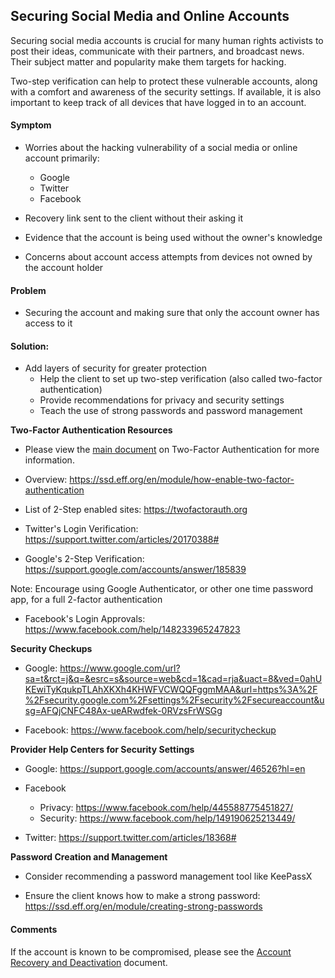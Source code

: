 ## Securing Social Media and Online Accounts

Securing social media accounts is crucial for many human rights activists to post their ideas, communicate with their partners, and broadcast news. Their subject matter and popularity make them targets for hacking. 

Two-step verification can help to protect these vulnerable accounts, along with a comfort and awareness of the security settings. If available, it is also important to keep track of all devices that have logged in to an account. 

#### Symptom    
- Worries about the hacking vulnerability of a social media or online account primarily:
   * Google
   * Twitter
   * Facebook

- Recovery link sent to the client without their asking it

- Evidence that the account is being used without the owner's knowledge

- Concerns about account access attempts from devices not owned by the account holder

#### Problem    
- Securing the account and making sure that only the account owner has access to it

#### Solution:  
- Add layers of security for greater protection
   * Help the client to set up two-step verification (also called two-factor authentication)
   * Provide recommendations for privacy and security settings 
   * Teach the use of strong passwords and password management 

**Two-Factor Authentication Resources**
   * Please view the [main document](./two_factor_authentication_recommendations.md) on Two-Factor Authentication for more information.

   * Overview: https://ssd.eff.org/en/module/how-enable-two-factor-authentication
   
   * List of 2-Step enabled sites: https://twofactorauth.org  

   * Twitter's Login Verification: https://support.twitter.com/articles/20170388# 

   * Google's 2-Step Verification: https://support.google.com/accounts/answer/185839 

   Note: Encourage using Google Authenticator, or other one time password app, for a full 2-factor authentication

   * Facebook's Login Approvals:
   https://www.facebook.com/help/148233965247823 


**Security Checkups**

   * Google: https://www.google.com/url?sa=t&rct=j&q=&esrc=s&source=web&cd=1&cad=rja&uact=8&ved=0ahUKEwiTyKqukpTLAhXKXh4KHWFVCWQQFggmMAA&url=https%3A%2F%2Fsecurity.google.com%2Fsettings%2Fsecurity%2Fsecureaccount&usg=AFQjCNFC48Ax-ueARwdfek-0RVzsFrWSGg 

   * Facebook: https://www.facebook.com/help/securitycheckup  

**Provider Help Centers for Security Settings**

   * Google: https://support.google.com/accounts/answer/46526?hl=en 
   
   * Facebook
      * Privacy: https://www.facebook.com/help/445588775451827/ 
      * Security: https://www.facebook.com/help/149190625213449/ 

   * Twitter: https://support.twitter.com/articles/18368# 

**Password Creation and Management**

   * Consider recommending a password management tool like KeePassX

   * Ensure the client knows how to make a strong password: https://ssd.eff.org/en/module/creating-strong-passwords  

#### Comments
If the account is known to be compromised, please see the [Account Recovery and Deactivation](../account_recovery_and_deactivation.md) document.

